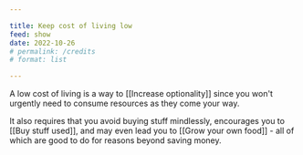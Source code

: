 ```yaml
---

title: Keep cost of living low
feed: show
date: 2022-10-26
# permalink: /credits
# format: list

---
```


A low cost of living is a way to [[Increase optionality]] since you won't urgently need to consume resources as they come your way.

It also requires that you avoid buying stuff mindlessly, encourages you to [[Buy stuff used]], and may even lead you to [[Grow your own food]] - all of which are good to do for reasons beyond saving money.